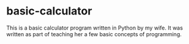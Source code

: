 # basic-calculator
This is a basic calculator program written in Python by my wife. It was written as part of teaching her a few basic concepts of programming.
